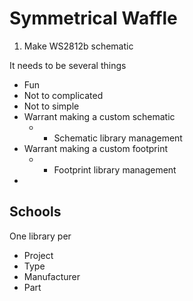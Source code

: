 # Symmetrical Waffle


1. Make WS2812b schematic


It needs to be several things

- Fun
- Not to complicated
- Not to simple
- Warrant making a custom schematic
  - + Schematic library management
- Warrant making a custom footprint
  - + Footprint library management
-

## Schools

One library per

 - Project
 - Type
 - Manufacturer
 - Part
